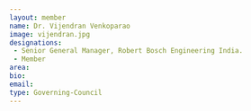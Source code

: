 ```yaml
---
layout: member
name: Dr. Vijendran Venkoparao
image: vijendran.jpg
designations: 
 - Senior General Manager, Robert Bosch Engineering India.
 - Member
area:
bio:
email:
type: Governing-Council
---
```

